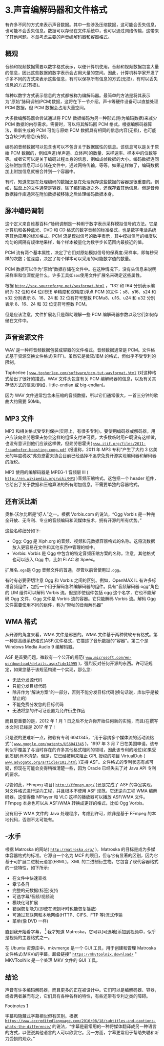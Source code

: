 # 3.声音编解码器和文件格式

有许多不同的方式来表示声音数据。其中一些涉及压缩数据，这可能会丢失信息，也可能不会丢失信息。数据可以存储在文件系统中，也可以通过网络传输，这带来了其他问题。本章考虑主要的声音编解码器和容器格式。

## 概观

音频和视频数据需要以数字格式表示，以便计算机使用。音频和视频数据包含大量的信息，因此这些数据的数字表示会占用大量的空间。因此，计算机科学家开发了许多不同的方式来表示这些信息，有时以保存所有信息的方式(无损)，有时以丢失信息的方式(有损)。

每种以数字方式表示信息的方式都被称为编解码器。最简单的方法是将其表示为“原始”脉码调制(PCM)数据，这将在下一节介绍。声卡等硬件设备可以直接处理 PCM 数据，但 PCM 数据会占用大量空间。

大多数编解码器会尝试通过将 PCM 数据编码为另一种形式(称为编码数据)来减少 PCM 数据的内存需求。需要时，可以将其解码回 PCM 格式。根据编解码器算法，重新生成的 PCM 可能与原始 PCM 数据具有相同的信息内容(无损)，也可能包含较少的信息(有损)。

编码的音频数据可以包含也可以不包含关于数据属性的信息。该信息可以是关于原始 PCM 数据的，例如声道(单声道、立体声)的数量、采样速率、样本中的位数等等。或者它可以是关于编码过程本身的信息，例如成帧数据的大小。编码数据连同这些附加信息可以存储在文件中，通过网络传输，等等。如果这样做了，编码数据加上附加信息就被合并到一个容器中。

有时，知道您是在处理编码的数据还是在处理保存这些数据的容器是很重要的。例如，磁盘上的文件通常是容器，除了编码数据之外，还保存着其他信息。但是音频数据操作库通常在附加数据被移除之后处理编码数据本身。

## 脉冲编码调制

这个定义来自维基百科:“脉码调制是一种用于数字表示采样模拟信号的方法。它是计算机和各种蓝光、DVD 和 CD 格式的数字音频的标准格式，也是数字电话系统等其他应用的标准格式。PCM 流是模拟信号的数字表示，其中模拟信号的幅度以均匀的间隔有规律地采样，每个样本被量化为数字步长范围内最接近的值。

PCM 流有两个基本属性，决定了它们对原始模拟信号的保真度:采样率，即每秒采样的次数；位深度，决定了每个样本可以采用的可能数字值的数量。

PCM 数据可以作为“原始”数据存储在文件中。在这种情况下，没有头信息来说明采样率和位深度是什么。许多工具如`sox`使用文件扩展名来确定这些属性。

根据 [`http://sox.sourceforge.net/soxformat.html`](http://sox.sourceforge.net/soxformat.html) ，“f32 和 f64 分别表示编码为 32 位和 64 位(IEEE 单精度和双精度)浮点 PCM 的文件；s8、s16、s24 和 s32 分别表示 8、16、24 和 32 位有符号整数 PCMu8、u16、u24 和 u32 分别表示 8、16、24 和 32 位无符号整数 PCM。

但是应该注意，文件扩展名只是帮助理解一些 PCM 编解码器参数以及它们如何存储在文件中。

## 声音资源文件

WAV 是一种将音频数据包装成容器的文件格式。音频数据通常是 PCM。文件格式基于资源交换文件格式(RIFF)。虽然它是微软/IBM 的格式，但似乎不受专利的限制。

Topherlee ( [`www.topherlee.com/software/pcm-tut-wavformat.html`](http://www.topherlee.com/software/pcm-tut-wavformat.html) )对这种格式给出了很好的描述。WAV 文件头包含有关 PCM 编解码器的信息，以及有关其存储方式的信息(例如，little-endian 或 big-endian)。

因为 WAV 文件通常包含未压缩的音频数据，所以它们通常很大，一首三分钟的歌曲大约需要 50Mb。

## MP3 文件

MP3 和相关格式受专利保护(实际上，有很多专利)。要使用编码器或解码器，用户应该向弗劳恩霍夫协会这样的组织支付许可费。大多数临时用户既没有这样做，也没有意识到他们应该这样做，但弗劳恩霍夫( [`www.itif.org/files/2011-fraunhofer-boosting-comp.pdf`](http://www.itif.org/files/2011-fraunhofer-boosting-comp.pdf) )报道称，2011 年 MP3 专利“产生了大约 3 亿美元的年度税收”弗劳恩霍夫协会目前已经选择不追求免费开源实现编码器和解码器的版税。

MP3 使用的编解码器是 MPEG-1 音频层 III ( [`http://en.wikipedia.org/wiki/MP3`](http://en.wikipedia.org/wiki/MP3) )音频压缩格式。这包括一个 header 组件，它给出了关于数据和压缩算法的所有附加信息。不需要单独的容器格式。

## 还有沃比斯

奥格·沃尔比斯是“好人”之一。根据 Vorbis.com 的说法，“Ogg Vorbis 是一种完全开放、无专利、专业的音频编码和流媒体技术，拥有开源的所有优势。”

这些名称细分如下:

*   Ogg: Ogg 是 Xiph.org 的音频、视频和元数据容器格式的名称。这将流数据放入更容易在文件和其他东西中管理的帧中。
*   Vorbis: Vorbis 是 Ogg 中包含的特定音频压缩方案的名称。注意，其他格式也可以嵌入 Ogg 中，比如 FLAC 和 Speex。

扩展名`.oga`是 Ogg 音频文件的首选，尽管以前曾使用过`.ogg`。

有时有必要密切注意 Ogg 和 Vorbis 之间的区别。例如，OpenMAX IL 有许多标准音频组件，包括一个用于解码各种编解码器的组件。具有“音频解码器 ogg”角色的 LIM 组件可以解码 Vorbis 流。但是即使组件包括 ogg 这个名字，它也不能解码 Ogg 文件，Ogg 文件是 Vorbis 流的容器。它只能解码 Vorbis 流。解码 Ogg 文件需要使用不同的组件，称为“带帧的音频解码器”

## WMA 格式

从开源的角度来看，WMA 文件是邪恶的。WMA 文件基于两种微软专有格式。第一种是高级系统格式(ASF)文件格式，它描述了音乐数据的“容器”。第二个是 Windows Media Audio 9 编解码器。

ASF 是首要问题。微软有一个公开的规范( [`www.microsoft.com/en-us/download/details.aspx?id=14995`](http://www.microsoft.com/en-us/download/details.aspx?id=14995) )，强烈反对任何开源的东西。许可证规定，如果您基于该规范构建一个实现，那么您:

*   无法分发源代码
*   只能分发目标代码
*   除非作为“解决方案”的一部分，否则不能分发目标代码(换句话说，库似乎是被禁止的)
*   不能免费分发您的目标代码
*   无法将您的许可证设置为允许衍生作品

而且更重要的是，2012 年 1 月 1 日之后不允许你开始任何新的实施，而且(在撰写本文时)已经是 2017 年了！

只是说的更难听一点，微软有专利 6041345，“用于容纳多个媒体流的活动流格式”( [`www.google.com/patents/US6041345`](http://www.google.com/patents/US6041345) )，1997 年 3 月 7 日在美国申请。该专利似乎覆盖了与当时存在的许多其他格式相同的领域，因此该专利的地位(如果受到质疑)尚不清楚。但是，它已经被用来阻止 GPL 授权的项目 VirtualDub ( [`www.advogato.org/article/101.html`](http://www.advogato.org/article/101.html) )支持 ASF。文件格式的专利状态有点可疑，但现在可能会变得稍微清楚一些，因为 Oracle 已经失去了对 Java API 专利的要求。

尽管如此，FFmpeg 项目( [`http://ffmpeg.org/`](http://ffmpeg.org/) )还是完成了 ASF 的净室实现，对文件格式进行逆向工程，并且根本不使用 ASF 规范。它还逆向工程 WMA 编解码器。这使得像 MPlayer 和 VLC 这样的播放器可以播放 ASF/WMA 文件。FFmpeg 本身也可以从 ASF/WMA 转换成更好的格式，比如 Ogg Vorbis。

没有用于 WMA 文件的 Java 处理程序，考虑到许可，除非是基于 FFmpeg 的本地代码，否则不太可能有。

## -水手

根据 Matroska 的网站( [`http://matroska.org/`](http://matroska.org/) )，Matroska 的目标是成为多媒体容器格式的标准。它源自一个名为 MCF 的项目，但与它有显著的区别，因为它基于可扩展二进制元语言(EBML)，XML 的二进制衍生物。它包含了现代容器格式的一些特性，如下所示:

*   在文件中快速查找
*   章节条目
*   完整的元数据(标签)支持
*   可选字幕/音频/视频流
*   模块化可扩展
*   错误恢复能力(即使在流损坏时也能恢复播放)
*   可通过互联网和本地网络(HTTP、CIFS、FTP 等)流式传输
*   菜单(像 DVD 一样)

直到我开始看字幕， [<sup>1</sup>](#Fn1) 我才知道 Matroska，它可以(可选地)添加到视频中，似乎是视频的主要格式之一。

在 Ubuntu 资源库中，mkvmerge 是一个 GUI 工具，用于创建和管理 Matroska 文件格式(MKV)的字幕。超级链接" [`https://mkvtoolnix.download/`](https://mkvtoolnix.download/) " MKVToolNix 是一个处理 MKV 文件的 GUI 工具。

## 结论

声音有许多编码解码器，而且更多的正在被设计中。它们可以是编解码器、容器，或者两者兼而有之，它们具有各种各样的特性，有些还带有专利之类的障碍。

Footnotes [1](#Fn1_source)

字幕和隐藏式字幕相似但有区别。根据 [`https://www.accreditedlanguage.com/2016/08/18/subtitles-and-captions-whats-the-difference/`](https://www.accreditedlanguage.com/2016/08/18/subtitles-and-captions-whats-the-difference/) 的说法，“字幕是最常用的一种将媒体翻译成另一种语言的方式，以便说其他语言的人可以欣赏它。另一方面，字幕更常用于帮助失聪和听力受损的观众。”
